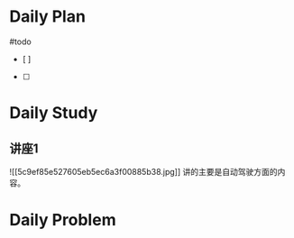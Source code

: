 # Daily Plan
#todo
- [ ] 
- [ ] 
# Daily Study
## 讲座1
![[5c9ef85e527605eb5ec6a3f00885b38.jpg]]
讲的主要是自动驾驶方面的内容。

# Daily Problem